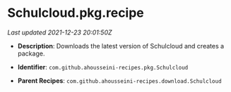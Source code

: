 # Schulcloud.pkg.recipe

_Last updated 2021-12-23 20:01:50Z_

- **Description**: Downloads the latest version of Schulcloud and creates a package.

- **Identifier**: `com.github.ahousseini-recipes.pkg.Schulcloud`

- **Parent Recipes**: `com.github.ahousseini-recipes.download.Schulcloud`
